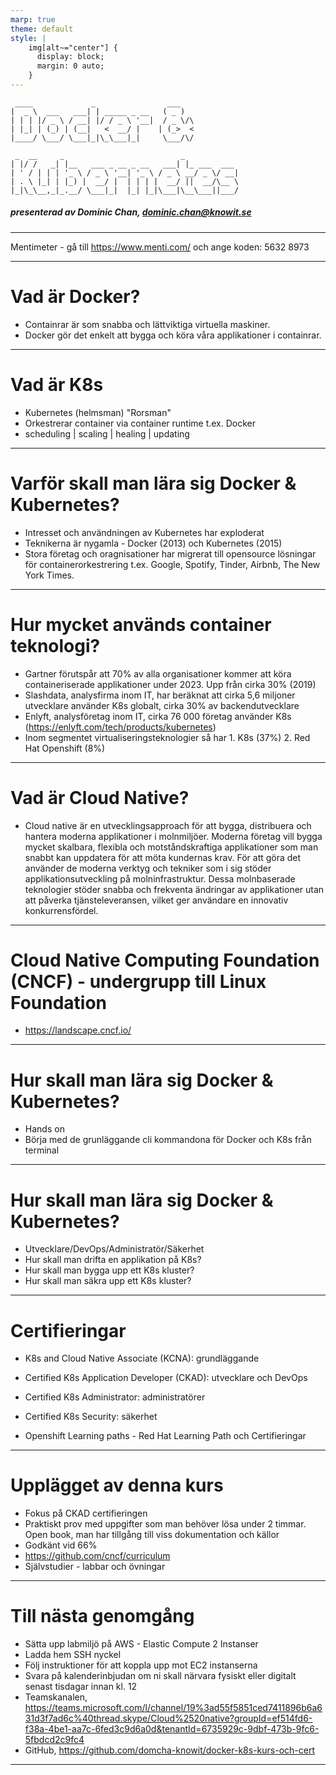 ```yaml
---
marp: true
theme: default
style: |
    img[alt~="center"] {
      display: block;
      margin: 0 auto;
    }
---
```


```
 ____             _                ___   
|  _ \  ___   ___| | _____ _ __   ( _ )  
| | | |/ _ \ / __| |/ / _ \ '__|  / _ \/\
| |_| | (_) | (__|   <  __/ |    | (_>  <
|____/ \___/ \___|_|\_\___|_|     \___/\/
                                         
 _  __     _                          _            
| |/ /   _| |__   ___ _ __ _ __   ___| |_ ___  ___ 
| ' / | | | '_ \ / _ \ '__| '_ \ / _ \ __/ _ \/ __|
| . \ |_| | |_) |  __/ |  | | | |  __/ ||  __/\__ \
|_|\_\__,_|_.__/ \___|_|  |_| |_|\___|\__\___||___/

```
##### presenterad av Dominic Chan, dominic.chan@knowit.se

---

Mentimeter - gå till https://www.menti.com/ och ange koden: 5632 8973

---

# Vad är Docker?

- Containrar är som snabba och lättviktiga virtuella maskiner.
- Docker gör det enkelt att bygga och köra våra applikationer i containrar.

---

# Vad är K8s

- Kubernetes (helmsman) "Rorsman" 
- Orkestrerar container via container runtime t.ex. Docker
- scheduling | scaling | healing | updating

---

# Varför skall man lära sig Docker & Kubernetes?

- Intresset och användningen av Kubernetes har exploderat
- Teknikerna är nygamla - Docker (2013) och Kubernetes (2015)
- Stora företag och oragnisationer har migrerat till opensource lösningar för containerorkestrering t.ex. Google, Spotify, Tinder, Airbnb, The New York Times.

---

# Hur mycket används container teknologi?
- Gartner förutspår att 70% av alla organisationer kommer att köra containeriserade applikationer under 2023. Upp från cirka 30% (2019)
- Slashdata, analysfirma inom IT, har beräknat att cirka 5,6 miljoner utvecklare använder K8s globalt, cirka 30% av backendutvecklare
- Enlyft, analysföretag inom IT, cirka 76 000 företag använder K8s (https://enlyft.com/tech/products/kubernetes)
- Inom segmentet virtualiseringsteknologier så har 1. K8s (37%) 2. Red Hat Openshift (8%)

---

# Vad är Cloud Native?
- Cloud native är en utvecklingsapproach för att bygga, distribuera och hantera moderna applikationer i molnmiljöer. Moderna företag vill bygga mycket skalbara, flexibla och motståndskraftiga applikationer som man snabbt kan uppdatera för att möta kundernas krav. För att göra det använder de moderna verktyg och tekniker som i sig stöder applikationsutveckling på molninfrastruktur. Dessa molnbaserade teknologier stöder snabba och frekventa ändringar av applikationer utan att påverka tjänsteleveransen, vilket ger användare en innovativ konkurrensfördel.

---

# Cloud Native Computing Foundation (CNCF) - undergrupp till Linux Foundation
- https://landscape.cncf.io/

---

# Hur skall man lära sig Docker & Kubernetes?
- Hands on
- Börja med de grunläggande cli kommandona för Docker och K8s från terminal

---

# Hur skall man lära sig Docker & Kubernetes?
- Utvecklare/DevOps/Administratör/Säkerhet
- Hur skall man drifta en applikation på K8s?
- Hur skall man bygga upp ett K8s kluster?
- Hur skall man säkra upp ett K8s kluster?

---

# Certifieringar
- K8s and Cloud Native Associate (KCNA): grundläggande
- Certified K8s Application Developer (CKAD): utvecklare och DevOps
- Certified K8s Administrator: administratörer
- Certified K8s Security: säkerhet

- Openshift Learning paths - Red Hat Learning Path och Certifieringar

---

# Upplägget av denna kurs

- Fokus på CKAD certifieringen
- Praktiskt prov med uppgifter som man behöver lösa under 2 timmar. Open book, man har tillgång till viss dokumentation och källor
- Godkänt vid 66%
- https://github.com/cncf/curriculum
- Självstudier - labbar och övningar

---

# Till nästa genomgång

- Sätta upp labmiljö på AWS - Elastic Compute 2 Instanser
- Ladda hem SSH nyckel
- Följ instruktioner för att koppla upp mot EC2 instanserna
- Svara på kalenderinbjudan om ni skall närvara fysiskt eller digitalt senast tisdagar innan kl. 12
- Teamskanalen, https://teams.microsoft.com/l/channel/19%3ad55f5851ced7411896b6a631d3f7ad6c%40thread.skype/Cloud%2520native?groupId=ef514fd6-f38a-4be1-aa7c-6fed3c9d6a0d&tenantId=6735929c-9dbf-473b-9fc6-5fbdcd2c9fc4
- GitHub, https://github.com/domcha-knowit/docker-k8s-kurs-och-cert

---
